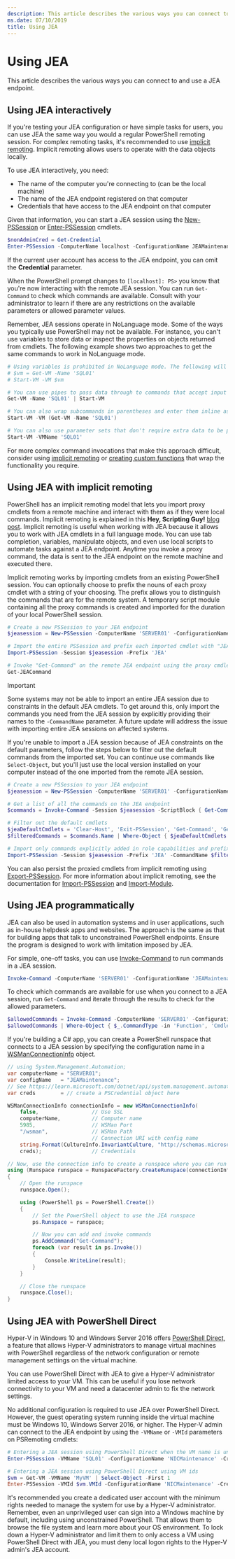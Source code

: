 ```yaml
---
description: This article describes the various ways you can connect to and use a JEA endpoint.
ms.date: 07/10/2019
title: Using JEA
---
```


# Using JEA

This article describes the various ways you can connect to and use a JEA endpoint.

## Using JEA interactively

If you're testing your JEA configuration or have simple tasks for users, you can use JEA the same
way you would a regular PowerShell remoting session. For complex remoting tasks, it's recommended
to use [implicit remoting](#using-jea-with-implicit-remoting). Implicit remoting allows users to
operate with the data objects locally.

To use JEA interactively, you need:

- The name of the computer you're connecting to (can be the local machine)
- The name of the JEA endpoint registered on that computer
- Credentials that have access to the JEA endpoint on that computer

Given that information, you can start a JEA session using the [New-PSSession](/powershell/module/microsoft.powershell.core/New-PSSession)
or [Enter-PSSession](/powershell/module/microsoft.powershell.core/enter-pssession) cmdlets.

```powershell
$nonAdminCred = Get-Credential
Enter-PSSession -ComputerName localhost -ConfigurationName JEAMaintenance -Credential $nonAdminCred
```

If the current user account has access to the JEA endpoint, you can omit the **Credential**
parameter.

When the PowerShell prompt changes to `[localhost]: PS>` you know that you're now interacting with
the remote JEA session. You can run `Get-Command` to check which commands are available. Consult
with your administrator to learn if there are any restrictions on the available parameters or
allowed parameter values.

Remember, JEA sessions operate in NoLanguage mode. Some of the ways you typically use PowerShell may
not be available. For instance, you can't use variables to store data or inspect the properties on
objects returned from cmdlets. The following example shows two approaches to get the same commands
to work in NoLanguage mode.

```powershell
# Using variables is prohibited in NoLanguage mode. The following will not work:
# $vm = Get-VM -Name 'SQL01'
# Start-VM -VM $vm

# You can use pipes to pass data through to commands that accept input from the pipeline
Get-VM -Name 'SQL01' | Start-VM

# You can also wrap subcommands in parentheses and enter them inline as arguments
Start-VM -VM (Get-VM -Name 'SQL01')

# You can also use parameter sets that don't require extra data to be passed in
Start-VM -VMName 'SQL01'
```

For more complex command invocations that make this approach difficult, consider using
[implicit remoting](#using-jea-with-implicit-remoting) or
[creating custom functions](role-capabilities.md#creating-custom-functions) that wrap the
functionality you require.

## Using JEA with implicit remoting

PowerShell has an implicit remoting model that lets you import proxy cmdlets from a remote machine
and interact with them as if they were local commands. Implicit remoting is explained in this **Hey,
Scripting Guy!** [blog post](https://devblogs.microsoft.com/scripting/remoting-the-implicit-way/).
Implicit remoting is useful when working with JEA because it allows you to work with JEA cmdlets in
a full language mode. You can use tab completion, variables, manipulate objects, and even use local
scripts to automate tasks against a JEA endpoint. Anytime you invoke a proxy command, the data is
sent to the JEA endpoint on the remote machine and executed there.

Implicit remoting works by importing cmdlets from an existing PowerShell session. You can optionally
choose to prefix the nouns of each proxy cmdlet with a string of your choosing. The prefix allows
you to distinguish the commands that are for the remote system. A temporary script module containing
all the proxy commands is created and imported for the duration of your local PowerShell session.

```powershell
# Create a new PSSession to your JEA endpoint
$jeasession = New-PSSession -ComputerName 'SERVER01' -ConfigurationName 'JEAMaintenance'

# Import the entire PSSession and prefix each imported cmdlet with "JEA"
Import-PSSession -Session $jeasession -Prefix 'JEA'

# Invoke "Get-Command" on the remote JEA endpoint using the proxy cmdlet
Get-JEACommand
```

> [!IMPORTANT]
> Some systems may not be able to import an entire JEA session due to constraints in the default JEA
> cmdlets. To get around this, only import the commands you need from the JEA session by explicitly
> providing their names to the `-CommandName` parameter. A future update will address the issue with
> importing entire JEA sessions on affected systems.

If you're unable to import a JEA session because of JEA constraints on the default parameters,
follow the steps below to filter out the default commands from the imported set. You can continue
use commands like `Select-Object`, but you'll just use the local version installed on your computer
instead of the one imported from the remote JEA session.

```powershell
# Create a new PSSession to your JEA endpoint
$jeasession = New-PSSession -ComputerName 'SERVER01' -ConfigurationName 'JEAMaintenance'

# Get a list of all the commands on the JEA endpoint
$commands = Invoke-Command -Session $jeasession -ScriptBlock { Get-Command }

# Filter out the default cmdlets
$jeaDefaultCmdlets = 'Clear-Host', 'Exit-PSSession', 'Get-Command', 'Get-FormatData', 'Get-Help', 'Measure-Object', 'Out-Default', 'Select-Object'
$filteredCommands = $commands.Name | Where-Object { $jeaDefaultCmdlets -notcontains $_ }

# Import only commands explicitly added in role capabilities and prefix each imported cmdlet with "JEA"
Import-PSSession -Session $jeasession -Prefix 'JEA' -CommandName $filteredCommands
```

You can also persist the proxied cmdlets from implicit remoting using [Export-PSSession](/powershell/module/microsoft.powershell.utility/Export-PSSession).
For more information about implicit remoting, see the documentation for [Import-PSSession](/powershell/module/microsoft.powershell.utility/import-pssession)
and [Import-Module](/powershell/module/microsoft.powershell.core/import-module).

## Using JEA programmatically

JEA can also be used in automation systems and in user applications, such as in-house helpdesk apps
and websites. The approach is the same as that for building apps that talk to unconstrained
PowerShell endpoints. Ensure the program is designed to work with limitation imposed by JEA.

For simple, one-off tasks, you can use [Invoke-Command](/powershell/module/microsoft.powershell.core/invoke-command)
to run commands in a JEA session.

```powershell
Invoke-Command -ComputerName 'SERVER01' -ConfigurationName 'JEAMaintenance' -ScriptBlock { Get-Process; Get-Service }
```

To check which commands are available for use when you connect to a JEA session, run `Get-Command`
and iterate through the results to check for the allowed parameters.

```powershell
$allowedCommands = Invoke-Command -ComputerName 'SERVER01' -ConfigurationName 'JEAMaintenance' -ScriptBlock { Get-Command }
$allowedCommands | Where-Object { $_.CommandType -in 'Function', 'Cmdlet' } | Format-Table Name, Parameters
```

If you're building a C# app, you can create a PowerShell runspace that connects to a JEA session by
specifying the configuration name in a [WSManConnectionInfo](/dotnet/api/system.management.automation.runspaces.wsmanconnectioninfo)
object.

```csharp
// using System.Management.Automation;
var computerName = "SERVER01";
var configName   = "JEAMaintenance";
// See https://learn.microsoft.com/dotnet/api/system.management.automation.pscredential
var creds        = // create a PSCredential object here

WSManConnectionInfo connectionInfo = new WSManConnectionInfo(
    false,                 // Use SSL
    computerName,          // Computer name
    5985,                  // WSMan Port
    "/wsman",              // WSMan Path
                           // Connection URI with config name
    string.Format(CultureInfo.InvariantCulture, "http://schemas.microsoft.com/powershell/{0}", configName),
    creds);                // Credentials

// Now, use the connection info to create a runspace where you can run the commands
using (Runspace runspace = RunspaceFactory.CreateRunspace(connectionInfo))
{
    // Open the runspace
    runspace.Open();

    using (PowerShell ps = PowerShell.Create())
    {
        // Set the PowerShell object to use the JEA runspace
        ps.Runspace = runspace;

        // Now you can add and invoke commands
        ps.AddCommand("Get-Command");
        foreach (var result in ps.Invoke())
        {
            Console.WriteLine(result);
        }
    }

    // Close the runspace
    runspace.Close();
}
```

## Using JEA with PowerShell Direct

Hyper-V in Windows 10 and Windows Server 2016 offers [PowerShell Direct](/virtualization/hyper-v-on-windows/user-guide/powershell-direct),
a feature that allows Hyper-V administrators to manage virtual machines with PowerShell regardless
of the network configuration or remote management settings on the virtual machine.

You can use PowerShell Direct with JEA to give a Hyper-V administrator limited access to your VM.
This can be useful if you lose network connectivity to your VM and need a datacenter admin to fix
the network settings.

No additional configuration is required to use JEA over PowerShell Direct. However, the guest
operating system running inside the virtual machine must be Windows 10, Windows Server 2016, or
higher. The Hyper-V admin can connect to the JEA endpoint by using the `-VMName` or `-VMId`
parameters on PSRemoting cmdlets:

```powershell
# Entering a JEA session using PowerShell Direct when the VM name is unique
Enter-PSSession -VMName 'SQL01' -ConfigurationName 'NICMaintenance' -Credential 'localhost\JEAformyHoster'

# Entering a JEA session using PowerShell Direct using VM ids
$vm = Get-VM -VMName 'MyVM' | Select-Object -First 1
Enter-PSSession -VMId $vm.VMId -ConfigurationName 'NICMaintenance' -Credential 'localhost\JEAformyHoster'
```

It's recommended you create a dedicated user account with the minimum rights needed to manage the
system for use by a Hyper-V administrator. Remember, even an unprivileged user can sign into a
Windows machine by default, including using unconstrained PowerShell. That allows them to browse the
file system and learn more about your OS environment. To lock down a Hyper-V administrator and limit
them to only access a VM using PowerShell Direct with JEA, you must deny local logon rights to the
Hyper-V admin's JEA account.
